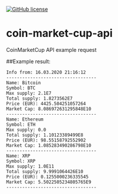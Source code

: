 [![GitHub license](https://img.shields.io/badge/license-Apache%20License%202.0-blue.svg?style=flat)](https://www.apache.org/licenses/LICENSE-2.0)

# coin-market-cup-api
CoinMarketCup API example request

##Example result:
```text
Info from: 16.03.2020 21:16:12
----------------------------------
Name: Bitcoin
Symbol: BTC
Max supply: 2.1E7
Total supply: 1.8273562E7
Price (EUR): 4425.504251057264
Market Cap: 8.086972631295848E10
----------------------------------
Name: Ethereum
Symbol: ETH
Max supply: 0.0
Total supply: 1.10123389499E8
Price (EUR): 98.55158792552902
Market Cap: 1.085283490286798E10
----------------------------------
Name: XRP
Symbol: XRP
Max supply: 1.0E11
Total supply: 9.9991064426E10
Price (EUR): 0.1255000236335545
Market Cap: 5.5022505234805765E9
----------------------------------
```